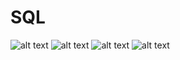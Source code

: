 # SQL

![alt text](https://www.w3schools.com/sql/img_innerjoin.gif) ![alt text](https://www.w3schools.com/sql/img_leftjoin.gif) ![alt text](https://www.w3schools.com/sql/img_rightjoin.gif) ![alt text](https://www.w3schools.com/sql/img_fulljoin.gif)
